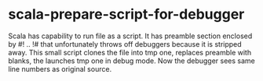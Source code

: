 scala-prepare-script-for-debugger
=================================

Scala has capability to run file as a script. It has preamble section enclosed by #! .. !# that unfortunately throws off debuggers because it is stripped away. This small script clones the file into tmp one, replaces preamble with blanks, the launches tmp one in debug mode. Now the debugger sees same line numbers as original source.